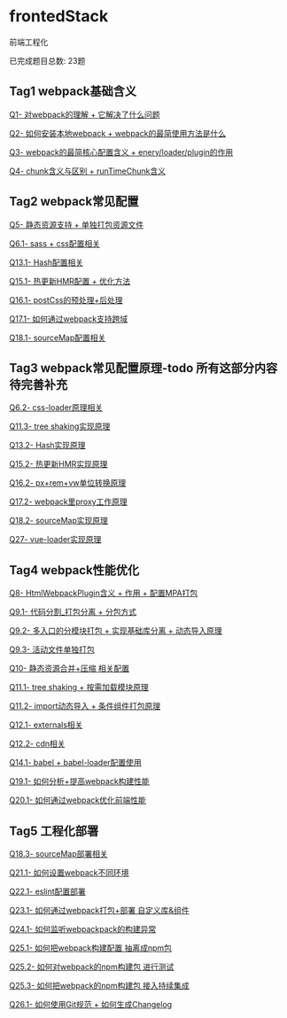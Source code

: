 # frontedStack

前端工程化

已完成题目总数: 23题


## Tag1 webpack基础含义

[Q1- 对webpack的理解 + 它解决了什么问题](https://github.com/gmYuan/frontedStack/blob/main/Q1-webpack%E7%9A%84%E7%90%86%E8%A7%A3%E5%92%8C%E4%BD%9C%E7%94%A8/1.1-webpack%E7%9A%84%E7%90%86%E8%A7%A3%E5%92%8C%E4%BD%9C%E7%94%A8.md)

[Q2- 如何安装本地webpack + webpack的最简使用方法是什么](https://github.com/gmYuan/frontedStack/blob/main/Q2-webpack%E7%9A%84%E6%9C%80%E7%AE%80%E4%BD%BF%E7%94%A8%E6%96%B9%E6%B3%95/1.1-webpack%E7%9A%84%E6%9C%80%E7%AE%80%E4%BD%BF%E7%94%A8%E6%96%B9%E6%B3%95.md)


[Q3- webpack的最简核心配置含义 + enery/loader/plugin的作用](https://github.com/gmYuan/frontedStack/blob/main/Q3-webpack%E7%9A%84%E6%A0%B8%E5%BF%83%E9%85%8D%E7%BD%AE%E5%90%AB%E4%B9%89/1.1-webpack%E7%9A%84%E6%A0%B8%E5%BF%83%E9%85%8D%E7%BD%AE%E5%90%AB%E4%B9%89.md)


[Q4- chunk含义与区别 + runTimeChunk含义](https://github.com/gmYuan/frontedStack/blob/main/Q4-chunk%E5%90%AB%E4%B9%89%E5%8C%BA%E5%88%AB%E5%92%8C%E8%BF%90%E8%A1%8C%E6%97%B6chunk/1.1-chunk%E5%90%AB%E4%B9%89%E5%8C%BA%E5%88%AB%E5%92%8C%E8%BF%90%E8%A1%8C%E6%97%B6chunk.md)



## Tag2 webpack常见配置

[Q5- 静态资源支持 + 单独打包资源文件](https://github.com/gmYuan/frontedStack/blob/main/Q5-%E9%9D%99%E6%80%81%E8%B5%84%E6%BA%90%E6%94%AF%E6%8C%81%2B%E5%8D%95%E7%8B%AC%E6%89%93%E5%8C%85%E8%B5%84%E6%BA%90%E6%96%87%E4%BB%B6/1.1-%E9%9D%99%E6%80%81%E8%B5%84%E6%BA%90%E6%94%AF%E6%8C%81%2B%E5%8D%95%E7%8B%AC%E6%89%93%E5%8C%85%E8%B5%84%E6%BA%90%E6%96%87%E4%BB%B6.md)

[Q6.1- sass + css配置相关]()

[Q13.1- Hash配置相关]()

[Q15.1- 热更新HMR配置 + 优化方法]()

[Q16.1- postCss的预处理+后处理]()

[Q17.1- 如何通过webpack支持跨域]()

[Q18.1- sourceMap配置相关]()




## Tag3 webpack常见配置原理-todo 所有这部分内容待完善补充

[Q6.2- css-loader原理相关]()

[Q11.3- tree shaking实现原理]()

[Q13.2- Hash实现原理]()

[Q15.2- 热更新HMR实现原理]()

[Q16.2- px+rem+vw单位转换原理]()

[Q17.2- webpack里proxy工作原理]()

[Q18.2- sourceMap实现原理]()

[Q27- vue-loader实现原理]()



## Tag4 webpack性能优化

[Q8- HtmlWebpackPlugin含义 + 作用 + 配置MPA打包]()

[Q9.1- 代码分割_打包分离 + 分包方式]()

[Q9.2- 多入口的分模块打包 + 实现基础库分离 + 动态导入原理]()

[Q9.3- 活动文件单独打包]()

[Q10- 静态资源合并+压缩 相关配置]()

[Q11.1- tree shaking + 按需加载模块原理]()

[Q11.2- import动态导入 + 条件组件打包原理]()

[Q12.1- externals相关]()

[Q12.2- cdn相关]()

[Q14.1- babel + babel-loader配置使用]()

[Q19.1- 如何分析+提高webpack构建性能]()

[Q20.1- 如何通过webpack优化前端性能]()



## Tag5 工程化部署

[Q18.3- sourceMap部署相关]()

[Q21.1- 如何设置webpack不同环境]()

[Q22.1- eslint配置部署]()

[Q23.1- 如何通过webpack打包+部署 自定义库&组件]()

[Q24.1- 如何监听webpackpack的构建异常]()

[Q25.1- 如何把webpack构建配置 抽离成npm包]()

[Q25.2- 如何对webpack的npm构建包 进行测试]()

[Q25.3- 如何把webpack的npm构建包 接入持续集成]()

[Q26.1- 如何使用Git规范 + 如何生成Changelog]()